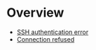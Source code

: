 # Overview

* [SSH authentication error](ssh-auth-error.md)
* [Connection refused](vnc-connection-refused.md)